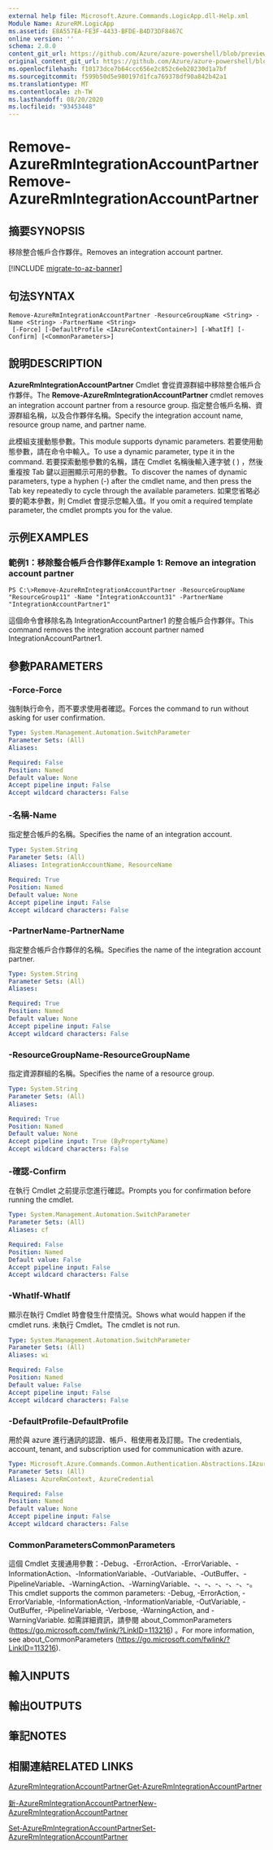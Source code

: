 ```yaml
---
external help file: Microsoft.Azure.Commands.LogicApp.dll-Help.xml
Module Name: AzureRM.LogicApp
ms.assetid: E8A557EA-FE3F-4433-BFDE-B4D73DF8467C
online version: ''
schema: 2.0.0
content_git_url: https://github.com/Azure/azure-powershell/blob/preview/src/ResourceManager/LogicApp/Commands.LogicApp/help/Remove-AzureRmIntegrationAccountPartner.md
original_content_git_url: https://github.com/Azure/azure-powershell/blob/preview/src/ResourceManager/LogicApp/Commands.LogicApp/help/Remove-AzureRmIntegrationAccountPartner.md
ms.openlocfilehash: f10173dce7b64ccc656e2c852c6eb20230d1a7bf
ms.sourcegitcommit: f599b50d5e980197d1fca769378df90a842b42a1
ms.translationtype: MT
ms.contentlocale: zh-TW
ms.lasthandoff: 08/20/2020
ms.locfileid: "93453448"
---
```

# <span data-ttu-id="3219a-101">Remove-AzureRmIntegrationAccountPartner</span><span class="sxs-lookup"><span data-stu-id="3219a-101">Remove-AzureRmIntegrationAccountPartner</span></span>

## <span data-ttu-id="3219a-102">摘要</span><span class="sxs-lookup"><span data-stu-id="3219a-102">SYNOPSIS</span></span>
<span data-ttu-id="3219a-103">移除整合帳戶合作夥伴。</span><span class="sxs-lookup"><span data-stu-id="3219a-103">Removes an integration account partner.</span></span>

[!INCLUDE [migrate-to-az-banner](../../includes/migrate-to-az-banner.md)]

## <span data-ttu-id="3219a-104">句法</span><span class="sxs-lookup"><span data-stu-id="3219a-104">SYNTAX</span></span>

```
Remove-AzureRmIntegrationAccountPartner -ResourceGroupName <String> -Name <String> -PartnerName <String>
 [-Force] [-DefaultProfile <IAzureContextContainer>] [-WhatIf] [-Confirm] [<CommonParameters>]
```

## <span data-ttu-id="3219a-105">說明</span><span class="sxs-lookup"><span data-stu-id="3219a-105">DESCRIPTION</span></span>
<span data-ttu-id="3219a-106">**AzureRmIntegrationAccountPartner** Cmdlet 會從資源群組中移除整合帳戶合作夥伴。</span><span class="sxs-lookup"><span data-stu-id="3219a-106">The **Remove-AzureRmIntegrationAccountPartner** cmdlet removes an integration account partner from a resource group.</span></span>
<span data-ttu-id="3219a-107">指定整合帳戶名稱、資源群組名稱，以及合作夥伴名稱。</span><span class="sxs-lookup"><span data-stu-id="3219a-107">Specify the integration account name, resource group name, and partner name.</span></span>

<span data-ttu-id="3219a-108">此模組支援動態參數。</span><span class="sxs-lookup"><span data-stu-id="3219a-108">This module supports dynamic parameters.</span></span>
<span data-ttu-id="3219a-109">若要使用動態參數，請在命令中輸入。</span><span class="sxs-lookup"><span data-stu-id="3219a-109">To use a dynamic parameter, type it in the command.</span></span>
<span data-ttu-id="3219a-110">若要探索動態參數的名稱，請在 Cmdlet 名稱後輸入連字號 ( ) ，然後重複按 Tab 鍵以迴圈顯示可用的參數。</span><span class="sxs-lookup"><span data-stu-id="3219a-110">To discover the names of dynamic parameters, type a hyphen (-) after the cmdlet name, and then press the Tab key repeatedly to cycle through the available parameters.</span></span>
<span data-ttu-id="3219a-111">如果您省略必要的範本參數，則 Cmdlet 會提示您輸入值。</span><span class="sxs-lookup"><span data-stu-id="3219a-111">If you omit a required template parameter, the cmdlet prompts you for the value.</span></span>

## <span data-ttu-id="3219a-112">示例</span><span class="sxs-lookup"><span data-stu-id="3219a-112">EXAMPLES</span></span>

### <span data-ttu-id="3219a-113">範例1：移除整合帳戶合作夥伴</span><span class="sxs-lookup"><span data-stu-id="3219a-113">Example 1: Remove an integration account partner</span></span>
```
PS C:\>Remove-AzureRmIntegrationAccountPartner -ResourceGroupName "ResourceGroup11" -Name "IntegrationAccount31" -PartnerName "IntegrationAccountPartner1"
```

<span data-ttu-id="3219a-114">這個命令會移除名為 IntegrationAccountPartner1 的整合帳戶合作夥伴。</span><span class="sxs-lookup"><span data-stu-id="3219a-114">This command removes the integration account partner named IntegrationAccountPartner1.</span></span>

## <span data-ttu-id="3219a-115">參數</span><span class="sxs-lookup"><span data-stu-id="3219a-115">PARAMETERS</span></span>

### <span data-ttu-id="3219a-116">-Force</span><span class="sxs-lookup"><span data-stu-id="3219a-116">-Force</span></span>
<span data-ttu-id="3219a-117">強制執行命令，而不要求使用者確認。</span><span class="sxs-lookup"><span data-stu-id="3219a-117">Forces the command to run without asking for user confirmation.</span></span>

```yaml
Type: System.Management.Automation.SwitchParameter
Parameter Sets: (All)
Aliases: 

Required: False
Position: Named
Default value: None
Accept pipeline input: False
Accept wildcard characters: False
```

### <span data-ttu-id="3219a-118">-名稱</span><span class="sxs-lookup"><span data-stu-id="3219a-118">-Name</span></span>
<span data-ttu-id="3219a-119">指定整合帳戶的名稱。</span><span class="sxs-lookup"><span data-stu-id="3219a-119">Specifies the name of an integration account.</span></span>

```yaml
Type: System.String
Parameter Sets: (All)
Aliases: IntegrationAccountName, ResourceName

Required: True
Position: Named
Default value: None
Accept pipeline input: False
Accept wildcard characters: False
```

### <span data-ttu-id="3219a-120">-PartnerName</span><span class="sxs-lookup"><span data-stu-id="3219a-120">-PartnerName</span></span>
<span data-ttu-id="3219a-121">指定整合帳戶合作夥伴的名稱。</span><span class="sxs-lookup"><span data-stu-id="3219a-121">Specifies the name of the integration account partner.</span></span>

```yaml
Type: System.String
Parameter Sets: (All)
Aliases: 

Required: True
Position: Named
Default value: None
Accept pipeline input: False
Accept wildcard characters: False
```

### <span data-ttu-id="3219a-122">-ResourceGroupName</span><span class="sxs-lookup"><span data-stu-id="3219a-122">-ResourceGroupName</span></span>
<span data-ttu-id="3219a-123">指定資源群組的名稱。</span><span class="sxs-lookup"><span data-stu-id="3219a-123">Specifies the name of a resource group.</span></span>

```yaml
Type: System.String
Parameter Sets: (All)
Aliases: 

Required: True
Position: Named
Default value: None
Accept pipeline input: True (ByPropertyName)
Accept wildcard characters: False
```

### <span data-ttu-id="3219a-124">-確認</span><span class="sxs-lookup"><span data-stu-id="3219a-124">-Confirm</span></span>
<span data-ttu-id="3219a-125">在執行 Cmdlet 之前提示您進行確認。</span><span class="sxs-lookup"><span data-stu-id="3219a-125">Prompts you for confirmation before running the cmdlet.</span></span>

```yaml
Type: System.Management.Automation.SwitchParameter
Parameter Sets: (All)
Aliases: cf

Required: False
Position: Named
Default value: False
Accept pipeline input: False
Accept wildcard characters: False
```

### <span data-ttu-id="3219a-126">-WhatIf</span><span class="sxs-lookup"><span data-stu-id="3219a-126">-WhatIf</span></span>
<span data-ttu-id="3219a-127">顯示在執行 Cmdlet 時會發生什麼情況。</span><span class="sxs-lookup"><span data-stu-id="3219a-127">Shows what would happen if the cmdlet runs.</span></span>
<span data-ttu-id="3219a-128">未執行 Cmdlet。</span><span class="sxs-lookup"><span data-stu-id="3219a-128">The cmdlet is not run.</span></span>

```yaml
Type: System.Management.Automation.SwitchParameter
Parameter Sets: (All)
Aliases: wi

Required: False
Position: Named
Default value: False
Accept pipeline input: False
Accept wildcard characters: False
```

### <span data-ttu-id="3219a-129">-DefaultProfile</span><span class="sxs-lookup"><span data-stu-id="3219a-129">-DefaultProfile</span></span>
<span data-ttu-id="3219a-130">用於與 azure 進行通訊的認證、帳戶、租使用者及訂閱。</span><span class="sxs-lookup"><span data-stu-id="3219a-130">The credentials, account, tenant, and subscription used for communication with azure.</span></span>

```yaml
Type: Microsoft.Azure.Commands.Common.Authentication.Abstractions.IAzureContextContainer
Parameter Sets: (All)
Aliases: AzureRmContext, AzureCredential

Required: False
Position: Named
Default value: None
Accept pipeline input: False
Accept wildcard characters: False
```

### <span data-ttu-id="3219a-131">CommonParameters</span><span class="sxs-lookup"><span data-stu-id="3219a-131">CommonParameters</span></span>
<span data-ttu-id="3219a-132">這個 Cmdlet 支援通用參數：-Debug、-ErrorAction、-ErrorVariable、-InformationAction、-InformationVariable、-OutVariable、-OutBuffer、-PipelineVariable、-WarningAction、-WarningVariable、-、-、-、-、-、-。</span><span class="sxs-lookup"><span data-stu-id="3219a-132">This cmdlet supports the common parameters: -Debug, -ErrorAction, -ErrorVariable, -InformationAction, -InformationVariable, -OutVariable, -OutBuffer, -PipelineVariable, -Verbose, -WarningAction, and -WarningVariable.</span></span> <span data-ttu-id="3219a-133">如需詳細資訊，請參閱 about_CommonParameters (https://go.microsoft.com/fwlink/?LinkID=113216) 。</span><span class="sxs-lookup"><span data-stu-id="3219a-133">For more information, see about_CommonParameters (https://go.microsoft.com/fwlink/?LinkID=113216).</span></span>

## <span data-ttu-id="3219a-134">輸入</span><span class="sxs-lookup"><span data-stu-id="3219a-134">INPUTS</span></span>

## <span data-ttu-id="3219a-135">輸出</span><span class="sxs-lookup"><span data-stu-id="3219a-135">OUTPUTS</span></span>

## <span data-ttu-id="3219a-136">筆記</span><span class="sxs-lookup"><span data-stu-id="3219a-136">NOTES</span></span>

## <span data-ttu-id="3219a-137">相關連結</span><span class="sxs-lookup"><span data-stu-id="3219a-137">RELATED LINKS</span></span>

[<span data-ttu-id="3219a-138">AzureRmIntegrationAccountPartner</span><span class="sxs-lookup"><span data-stu-id="3219a-138">Get-AzureRmIntegrationAccountPartner</span></span>](./Get-AzureRmIntegrationAccountPartner.md)

[<span data-ttu-id="3219a-139">新-AzureRmIntegrationAccountPartner</span><span class="sxs-lookup"><span data-stu-id="3219a-139">New-AzureRmIntegrationAccountPartner</span></span>](./New-AzureRmIntegrationAccountPartner.md)

[<span data-ttu-id="3219a-140">Set-AzureRmIntegrationAccountPartner</span><span class="sxs-lookup"><span data-stu-id="3219a-140">Set-AzureRmIntegrationAccountPartner</span></span>](./Set-AzureRmIntegrationAccountPartner.md)


